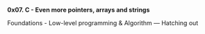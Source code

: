 **0x07. C - Even more pointers, arrays and strings**

 Foundations - Low-level programming & Algorithm ― Hatching out